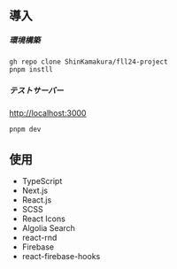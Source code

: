 ## 導入

##### 環境構築

```
gh repo clone ShinKamakura/fll24-project
pnpm instll
```

##### テストサーバー

[http://localhost:3000](http://localhost:3000)

```bash
pnpm dev
```

## 使用

- TypeScript
- Next.js
- React.js
- SCSS
- React Icons
- Algolia Search
- react-rnd
- Firebase
- react-firebase-hooks
